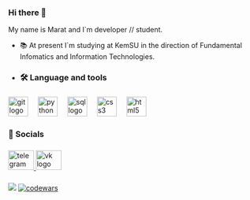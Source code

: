 ### Hi there 👋

My name is Marat and I`m developer // student.

- 📚 At present I`m studying at KemSU in the direction of Fundamental Infomatics and Information Technologies.

- <h3 align="left">🛠 Language and tools</h3>

###

<div align="left">
  <img src="https://cdn.jsdelivr.net/gh/devicons/devicon/icons/git/git-original.svg" height="40" alt="git logo"  />
  <img width="12" />
  <img src="https://s3.dualstack.us-east-2.amazonaws.com/pythondotorg-assets/media/community/logos/python-logo-only.png" height="40" alt="python logo"  />
  <img width="12" />
  <img src="https://seeklogo.com/images/P/postqresql-logo-AD0E066492-seeklogo.com.png" height="40" alt="sql logo"  />
  <img width="12" />
  <img src="https://cdn.jsdelivr.net/gh/devicons/devicon/icons/css3/css3-original.svg" height="40" alt="css3 logo"  />
  <img width="12" />
  <img src="https://cdn.jsdelivr.net/gh/devicons/devicon/icons/html5/html5-original.svg" height="40" alt="html5 logo"  />
  <img width="12" />


  
</div>

###

<h3 align="left">🔗  Socials</h3>

###

<div align="left">
  <a href="https://t.me/kopch02" target="_blank">
    <img src="https://raw.githubusercontent.com/maurodesouza/profile-readme-generator/master/src/assets/icons/social/telegram/default.svg" width="52" height="40" alt="telegram logo"  />
  </a>
  <a href="https://vk.com/kopch02" target="_blank">
    <img src="https://upload.wikimedia.org/wikipedia/commons/f/f3/VK_Compact_Logo_%282021-present%29.svg" width="52" height="40" alt="vk logo"  />
  </a>
  
</div>

###

![](http://github-profile-summary-cards.vercel.app/api/cards/profile-details?username=kopch02&theme=dark)
[![codewars](https://www.codewars.com/users/kopch02/badges/small)](https://www.codewars.com/users/kopch02) 

<!--
**kopch02/kopch02** is a ✨ _special_ ✨ repository because its `README.md` (this file) appears on your GitHub profile.

Here are some ideas to get you started:

- 🔭 I’m currently working on ...
- 🌱 I’m currently learning ...
- 👯 I’m looking to collaborate on ...
- 🤔 I’m looking for help with ...
- 💬 Ask me about ...
- 📫 How to reach me: ...
- 😄 Pronouns: ...
- ⚡ Fun fact: ...
-->
